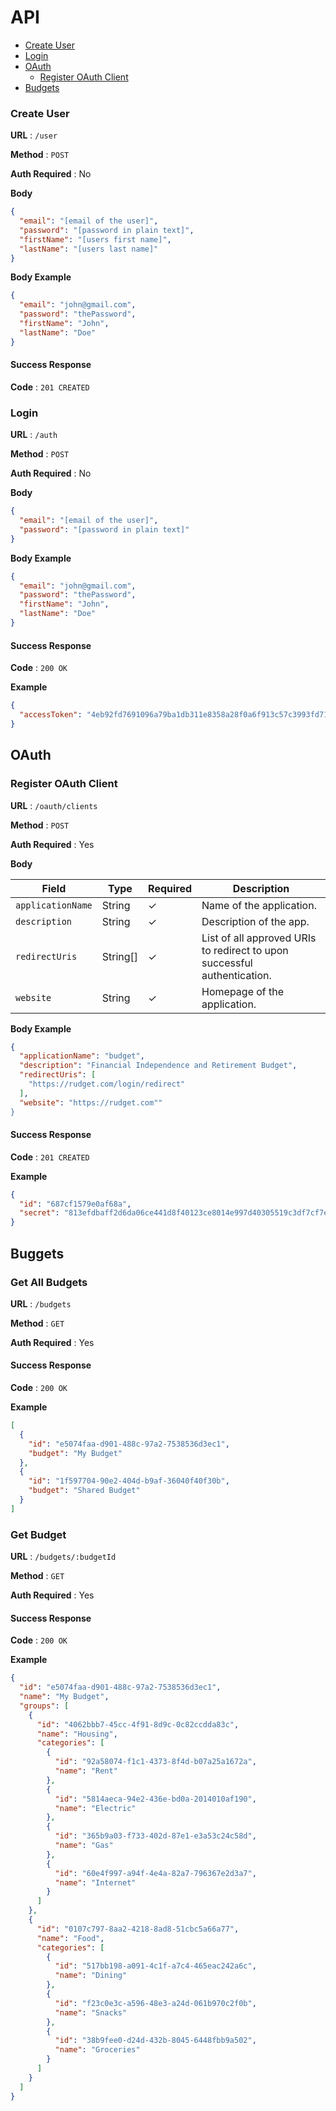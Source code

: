 # API

- [Create User](#create-user)
- [Login](#login)
- [OAuth](#oauth)
  - [Register OAuth Client](#register-oauth-client)
- [Budgets](#budgets)

### Create User

**URL** : `/user`

**Method** : `POST`

**Auth Required** : No

**Body**

```json
{
  "email": "[email of the user]",
  "password": "[password in plain text]",
  "firstName": "[users first name]",
  "lastName": "[users last name]"
}
```

**Body Example**

```json
{
  "email": "john@gmail.com",
  "password": "thePassword",
  "firstName": "John",
  "lastName": "Doe"
}
```

#### Success Response

**Code** : `201 CREATED`

### Login

**URL** : `/auth`

**Method** : `POST`

**Auth Required** : No

**Body**

```json
{
  "email": "[email of the user]",
  "password": "[password in plain text]"
}
```

**Body Example**

```json
{
  "email": "john@gmail.com",
  "password": "thePassword",
  "firstName": "John",
  "lastName": "Doe"
}
```

#### Success Response

**Code** : `200 OK`

**Example**

```json
{
  "accessToken": "4eb92fd7691096a79ba1db311e8358a28f0a6f913c57c3993fd714148620309d259a8438d082824582c6f4a36616abf40023efa574ac8c78e162d87fe565a8c3"
}
```

## OAuth

### Register OAuth Client

**URL** : `/oauth/clients`

**Method** : `POST`

**Auth Required** : Yes

**Body**

| Field             | Type     | Required | Description                                                              |
| ----------------- | -------- | -------- | ------------------------------------------------------------------------ |
| `applicationName` | String   | ✓        | Name of the application.                                                 |
| `description`     | String   | ✓        | Description of the app.                                                  |
| `redirectUris`    | String[] | ✓        | List of all approved URIs to redirect to upon successful authentication. |
| `website`         | String   | ✓        | Homepage of the application.                                             |

**Body Example**

```json
{
  "applicationName": "budget",
  "description": "Financial Independence and Retirement Budget",
  "redirectUris": [
    "https://rudget.com/login/redirect"
  ],
  "website": "https://rudget.com""
}
```

#### Success Response

**Code** : `201 CREATED`

**Example**

```json
{
  "id": "687cf1579e0af68a",
  "secret": "813efdbaff2d6da06ce441d8f40123ce8014e997d40305519c3df7cf7ebaa521"
}
```

## Buggets

### Get All Budgets

**URL** : `/budgets`

**Method** : `GET`

**Auth Required** : Yes

#### Success Response

**Code** : `200 OK`

**Example**

```json
[
  {
    "id": "e5074faa-d901-488c-97a2-7538536d3ec1",
    "budget": "My Budget"
  },
  {
    "id": "1f597704-90e2-404d-b9af-36040f40f30b",
    "budget": "Shared Budget"
  }
]
```

### Get Budget

**URL** : `/budgets/:budgetId`

**Method** : `GET`

**Auth Required** : Yes

#### Success Response

**Code** : `200 OK`

**Example**

```json
{
  "id": "e5074faa-d901-488c-97a2-7538536d3ec1",
  "name": "My Budget",
  "groups": [
    {
      "id": "4062bbb7-45cc-4f91-8d9c-0c82ccdda83c",
      "name": "Housing",
      "categories": [
        {
          "id": "92a58074-f1c1-4373-8f4d-b07a25a1672a",
          "name": "Rent"
        },
        {
          "id": "5814aeca-94e2-436e-bd0a-2014010af190",
          "name": "Electric"
        },
        {
          "id": "365b9a03-f733-402d-87e1-e3a53c24c58d",
          "name": "Gas"
        },
        {
          "id": "60e4f997-a94f-4e4a-82a7-796367e2d3a7",
          "name": "Internet"
        }
      ]
    },
    {
      "id": "0107c797-8aa2-4218-8ad8-51cbc5a66a77",
      "name": "Food",
      "categories": [
        {
          "id": "517bb198-a091-4c1f-a7c4-465eac242a6c",
          "name": "Dining"
        },
        {
          "id": "f23c0e3c-a596-48e3-a24d-061b970c2f0b",
          "name": "Snacks"
        },
        {
          "id": "38b9fee0-d24d-432b-8045-6448fbb9a502",
          "name": "Groceries"
        }
      ]
    }
  ]
}
```
